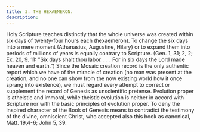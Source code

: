 ```yaml
---
title: 3. THE HEXAEMERON.
description: 
---
```


Holy Scripture teaches distinctly that the whole universe was created within six days of twenty-four hours each (hexaemeron). To change the six days into a mere moment (Athanasius, Augustine, Hilary) or to expand them into periods of millions of years is equally contrary to Scripture. (Gen. 1, 31; 2, 2; Ex. 20, 9. 11: "Six days shalt thou labor. . . . For in six days the Lord made heaven and earth.") Since the Mosaic creation record is the only authentic report which we have of the miracle of creation (no man was present at the creation, and no one can show from the now existing world how it once sprang into existence), we must regard every attempt to correct or supplement the record of Genesis as unscientific pretense. Evolution proper is atheistic and immoral, while theistic evolution is neither in accord with Scripture nor with the basic principles of evolution proper. To deny the inspired character of the Book of Genesis means to contradict the testimony of the divine, omniscient Christ, who accepted also this book as canonical, Matt. 19,4-6; John 5, 39.

